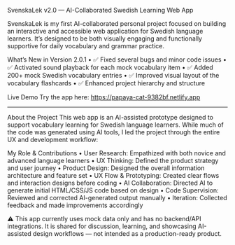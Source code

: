 SvenskaLek v2.0 — AI-Collaborated Swedish Learning Web App

SvenskaLek is my first AI-collaborated personal project focused on building an interactive and accessible web application for Swedish language learners. It’s designed to be both visually engaging and functionally supportive for daily vocabulary and grammar practice.

What’s New in Version 2.0.1
	•	✅ Fixed several bugs and minor code issues
	•	✅  Activated sound playback for each mock vocabulary item
	•	✅ Added 200+ mock Swedish vocabulary entries
	•	✅ Improved visual layout of the vocabulary flashcards
	•	✅ Enhanced project hierarchy and structure

Live Demo
Try the app here: https://papaya-cat-9382bf.netlify.app


_____________________________________________________________________________________________________________________________________________________________________________________________________________________________
About the Project
This web app is an AI-assisted prototype designed to support vocabulary learning for Swedish language learners. While much of the code was generated using AI tools, I led the project through the entire UX and development workflow:

My Role & Contributions
	•	User Research: Empathized with both novice and advanced language learners
	•	UX Thinking: Defined the product strategy and user journey
	•	Product Design: Designed the overall information architecture and feature set
	•	UX Flow & Prototyping: Created clear flows and interaction designs before coding
	•	AI Collaboration: Directed AI to generate initial HTML/CSS/JS code based on design
	•	Code Supervision: Reviewed and corrected AI-generated output manually
	•	Iteration: Collected feedback and made improvements accordingly

⚠️ This app currently uses mock data only and has no backend/API integrations. It is shared for discussion, learning, and showcasing AI-assisted design workflows — not intended as a production-ready product.
